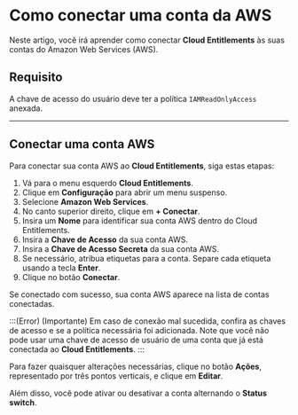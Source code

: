 # Como conectar uma conta da AWS

Neste artigo, você irá aprender como conectar **Cloud Entitlements** às suas contas do Amazon Web Services (AWS).

## Requisito

A chave de acesso do usuário deve ter a política `IAMReadOnlyAccess` anexada.

---

## Conectar uma conta AWS

Para conectar sua conta AWS ao **Cloud Entitlements**, siga estas etapas:

1. Vá para o menu esquerdo **Cloud Entitlements**.
2. Clique em **Configuração** para abrir um menu suspenso.
3. Selecione **Amazon Web Services**.
4. No canto superior direito, clique em **+ Conectar**.
5. Insira um **Nome** para identificar sua conta AWS dentro do Cloud Entitlements.
6. Insira a **Chave de Acesso** da sua conta AWS.
7. Insira a **Chave de Acesso Secreta** da sua conta AWS.
8. Se necessário, atribua etiquetas para a conta. Separe cada etiqueta usando a tecla **Enter**.
9. Clique no botão **Conectar**.

Se conectado com sucesso, sua conta AWS aparece na lista de contas conectadas.

:::(Error) (Importante)
Em caso de conexão mal sucedida, confira as chaves de acesso e se a política necessária foi adicionada. Note que você não pode usar uma chave de acesso de usuário de uma conta que já está conectada ao **Cloud Entitlements**.
:::

Para fazer quaisquer alterações necessárias, clique no botão **Ações**, representado por três pontos verticais, e clique em **Editar**.

Além disso, você pode ativar ou desativar a conta alternando o **Status switch**.